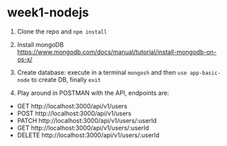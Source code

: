 # week1-nodejs

1. Clone the repo and `npm install`

2. Install mongoDB https://www.mongodb.com/docs/manual/tutorial/install-mongodb-on-os-x/

3. Create database:
   execute in a terminal `mongosh` and then `use app-basic-node` to create DB, finally `exit`

4. Play around in POSTMAN with the API, endpoints are:
- GET http://localhost:3000/api/v1/users
- POST http://localhost:3000/api/v1/users
- PATCH http://localhost:3000/api/v1/users/:userId
- GET http://localhost:3000/api/v1/users/:userId
- DELETE http://localhost:3000/api/v1/users/:userId
